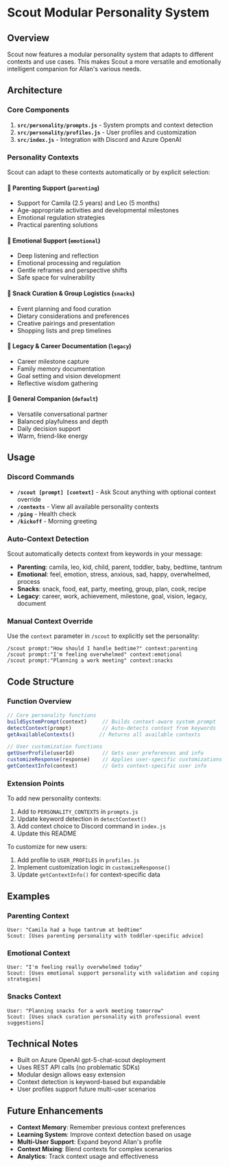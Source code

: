 # Scout Modular Personality System

## Overview

Scout now features a modular personality system that adapts to different contexts and use cases. This makes Scout a more versatile and emotionally intelligent companion for Allan's various needs.

## Architecture

### Core Components

1. **`src/personality/prompts.js`** - System prompts and context detection
2. **`src/personality/profiles.js`** - User profiles and customization
3. **`src/index.js`** - Integration with Discord and Azure OpenAI

### Personality Contexts

Scout can adapt to these contexts automatically or by explicit selection:

#### 🍼 Parenting Support (`parenting`)
- Support for Camila (2.5 years) and Leo (5 months)
- Age-appropriate activities and developmental milestones
- Emotional regulation strategies
- Practical parenting solutions

#### 💚 Emotional Support (`emotional`)
- Deep listening and reflection
- Emotional processing and regulation
- Gentle reframes and perspective shifts
- Safe space for vulnerability

#### 🍎 Snack Curation & Group Logistics (`snacks`)
- Event planning and food curation
- Dietary considerations and preferences
- Creative pairings and presentation
- Shopping lists and prep timelines

#### 🌟 Legacy & Career Documentation (`legacy`)
- Career milestone capture
- Family memory documentation
- Goal setting and vision development
- Reflective wisdom gathering

#### 💬 General Companion (`default`)
- Versatile conversational partner
- Balanced playfulness and depth
- Daily decision support
- Warm, friend-like energy

## Usage

### Discord Commands

- **`/scout [prompt] [context]`** - Ask Scout anything with optional context override
- **`/contexts`** - View all available personality contexts
- **`/ping`** - Health check
- **`/kickoff`** - Morning greeting

### Auto-Context Detection

Scout automatically detects context from keywords in your message:

- **Parenting**: camila, leo, kid, child, parent, toddler, baby, bedtime, tantrum
- **Emotional**: feel, emotion, stress, anxious, sad, happy, overwhelmed, process
- **Snacks**: snack, food, eat, party, meeting, group, plan, cook, recipe
- **Legacy**: career, work, achievement, milestone, goal, vision, legacy, document

### Manual Context Override

Use the `context` parameter in `/scout` to explicitly set the personality:

```
/scout prompt:"How should I handle bedtime?" context:parenting
/scout prompt:"I'm feeling overwhelmed" context:emotional
/scout prompt:"Planning a work meeting" context:snacks
```

## Code Structure

### Function Overview

```javascript
// Core personality functions
buildSystemPrompt(context)     // Builds context-aware system prompt
detectContext(prompt)          // Auto-detects context from keywords
getAvailableContexts()        // Returns all available contexts

// User customization functions  
getUserProfile(userId)         // Gets user preferences and info
customizeResponse(response)    // Applies user-specific customizations
getContextInfo(context)        // Gets context-specific user info
```

### Extension Points

To add new personality contexts:

1. Add to `PERSONALITY_CONTEXTS` in `prompts.js`
2. Update keyword detection in `detectContext()`
3. Add context choice to Discord command in `index.js`
4. Update this README

To customize for new users:

1. Add profile to `USER_PROFILES` in `profiles.js`
2. Implement customization logic in `customizeResponse()`
3. Update `getContextInfo()` for context-specific data

## Examples

### Parenting Context
```
User: "Camila had a huge tantrum at bedtime"
Scout: [Uses parenting personality with toddler-specific advice]
```

### Emotional Context  
```
User: "I'm feeling really overwhelmed today"
Scout: [Uses emotional support personality with validation and coping strategies]
```

### Snacks Context
```
User: "Planning snacks for a work meeting tomorrow"
Scout: [Uses snack curation personality with professional event suggestions]
```

## Technical Notes

- Built on Azure OpenAI gpt-5-chat-scout deployment
- Uses REST API calls (no problematic SDKs)
- Modular design allows easy extension
- Context detection is keyword-based but expandable
- User profiles support future multi-user scenarios

## Future Enhancements

- **Context Memory**: Remember previous context preferences
- **Learning System**: Improve context detection based on usage
- **Multi-User Support**: Expand beyond Allan's profile
- **Context Mixing**: Blend contexts for complex scenarios
- **Analytics**: Track context usage and effectiveness
